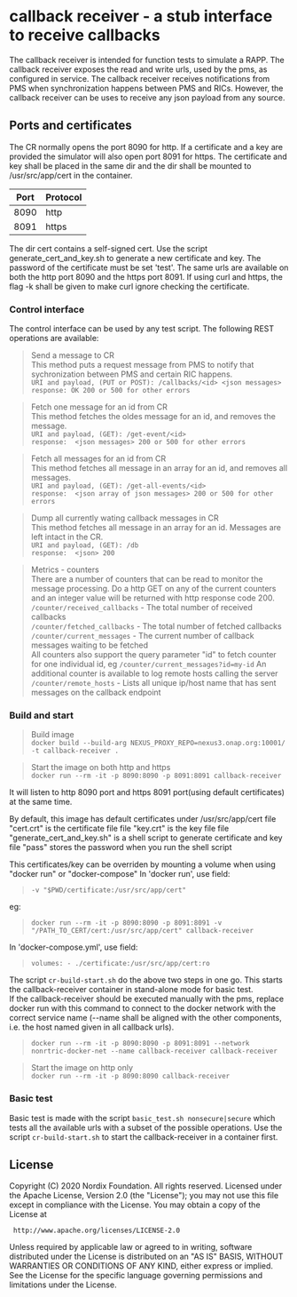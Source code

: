 # callback receiver - a stub interface to receive callbacks

The callback receiver is intended for function tests to simulate a RAPP.
The callback receiver exposes the read and write urls, used by the pms, as configured in service.
The callback receiver receives notifications from PMS when synchronization happens between PMS and RICs. However, the callback receiver can be uses to receive any json payload from any source.

## Ports and certificates

The CR normally opens the port 8090 for http. If a certificate and a key are provided the simulator will also open port 8091 for https.
The certificate and key shall be placed in the same dir and the dir shall be mounted to /usr/src/app/cert in the container.

| Port     | Protocol |
| -------- | ----- |
| 8090     | http  |
| 8091     | https |

The dir cert contains a self-signed cert. Use the script generate_cert_and_key.sh to generate a new certificate and key. The password of the certificate must be set 'test'.
The same urls are available on both the http port 8090 and the https port 8091. If using curl and https, the flag -k shall be given to make curl ignore checking the certificate.

### Control interface

The control interface can be used by any test script.
The following REST operations are available:

>Send a message to CR<br>
This method puts a request message from PMS to notify that sychronization between PMS and certain RIC happens.<br>
```URI and payload, (PUT or POST): /callbacks/<id> <json messages>```<br>
```response: OK 200 or 500 for other errors```

>Fetch one message for an id from CR<br>
This method fetches the oldes message for an id, and removes the message.<br>
```URI and payload, (GET): /get-event/<id>```<br>
```response:  <json messages> 200 or 500 for other errors```

>Fetch all messages for an id from CR<br>
This method fetches all message in an array for an id, and removes all messages.<br>
```URI and payload, (GET): /get-all-events/<id>```<br>
```response:  <json array of json messages> 200 or 500 for other errors```

>Dump all currently wating callback messages in CR<br>
This method fetches all message in an array for an id. Messages are left intact in the CR.<br>
```URI and payload, (GET): /db```<br>
```response:  <json> 200```

>Metrics - counters<br>
There are a number of counters that can be read to monitor the message processing. Do a http GET on any of the current counters and an integer value will be returned with http response code 200.
```/counter/received_callbacks``` - The total number of received callbacks<br>
```/counter/fetched_callbacks``` - The total number of fetched callbacks<br>
```/counter/current_messages``` - The current number of callback messages waiting to be fetched<br>
All counters also support the query parameter "id" to fetch counter for one individual id, eg ```/counter/current_messages?id=my-id```
An additional counter is available to log remote hosts calling the server
```/counter/remote_hosts``` - Lists all unique ip/host name that has sent messages on the callback endpoint<br>

### Build and start

>Build image<br>
```docker build --build-arg NEXUS_PROXY_REPO=nexus3.onap.org:10001/ -t callback-receiver .```

>Start the image on both http and https<br>
```docker run --rm -it -p 8090:8090 -p 8091:8091 callback-receiver```

It will listen to http 8090 port and https 8091 port(using default certificates) at the same time.

By default, this image has default certificates under /usr/src/app/cert
file "cert.crt" is the certificate file
file "key.crt" is the key file
file "generate_cert_and_key.sh" is a shell script to generate certificate and key
file "pass" stores the password when you run the shell script

This certificates/key can be overriden by mounting a volume when using "docker run" or "docker-compose"
In 'docker run', use field:<br>
>```-v "$PWD/certificate:/usr/src/app/cert"```<br/>

eg:
>```docker run --rm -it -p 8090:8090 -p 8091:8091 -v "/PATH_TO_CERT/cert:/usr/src/app/cert" callback-receiver```

In 'docker-compose.yml', use field:
>```volumes: - ./certificate:/usr/src/app/cert:ro```

The script ```cr-build-start.sh``` do the above two steps in one go. This starts the callback-receiver container in stand-alone mode for basic test.<br>If the callback-receiver should be executed manually with the pms, replace docker run with this command to connect to the docker network with the correct service name (--name shall be aligned with the other components, i.e. the host named given in all callback urls).
>```docker run --rm -it -p 8090:8090 -p 8091:8091 --network nonrtric-docker-net --name callback-receiver callback-receiver```

>Start the image on http only<br>
```docker run --rm -it -p 8090:8090 callback-receiver```

### Basic test

Basic test is made with the script ```basic_test.sh nonsecure|secure``` which tests all the available urls with a subset of the possible operations. Use the script ```cr-build-start.sh``` to start the callback-receiver in a container first.

## License

Copyright (C) 2020 Nordix Foundation. All rights reserved.
Licensed under the Apache License, Version 2.0 (the "License");
you may not use this file except in compliance with the License.
You may obtain a copy of the License at

     http://www.apache.org/licenses/LICENSE-2.0

Unless required by applicable law or agreed to in writing, software
distributed under the License is distributed on an "AS IS" BASIS,
WITHOUT WARRANTIES OR CONDITIONS OF ANY KIND, either express or implied.
See the License for the specific language governing permissions and
limitations under the License.
